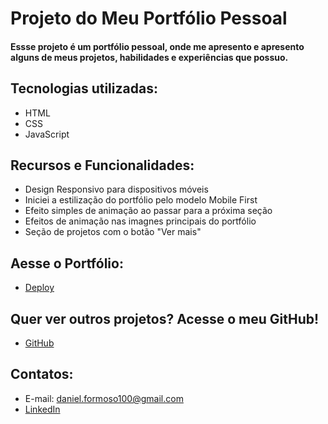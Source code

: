 # Projeto do **Meu Portfólio Pessoal**

#### Essse projeto é um portfólio pessoal, onde me apresento e apresento alguns de meus projetos, habilidades e experiências que possuo.

## Tecnologias utilizadas:
- HTML
- CSS
- JavaScript

## Recursos e Funcionalidades:
- Design Responsivo para dispositivos móveis
- Iniciei a estilização do portfólio pelo modelo Mobile First
- Efeito simples de animação ao passar para a próxima seção
- Efeitos de animação nas imagnes principais do portfólio
- Seção de projetos com o botão "Ver mais"

## Aesse o Portfólio:
- [Deploy](https://meu-site-murex-chi.vercel.app/)

## Quer ver outros projetos? Acesse o meu GitHub!
- [GitHub](https://github.com/Daniel-Formoso)  

## Contatos:
- E-mail: daniel.formoso100@gmail.com
- [LinkedIn](https://www.linkedin.com/in/danielformoso/)


